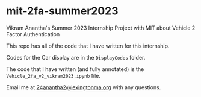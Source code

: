 # mit-2fa-summer2023
Vikram Anantha's Summer 2023 Internship Project with MIT about Vehicle 2 Factor Authentication

This repo has all of the code that I have written for this internship.

Codes for the Car display are in the `DisplayCodes` folder.

The code that I have written (and fully annotated) is the `Vehicle_2fa_v2_vikram2023.ipynb` file.

Email me at [24anantha2@lexingtonma.org](mailto:24anantha2@lexingtonma.org) with any questions.
